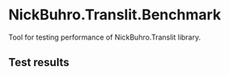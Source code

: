 # NickBuhro.Translit.Benchmark

Tool for testing performance of NickBuhro.Translit library.

## Test results

